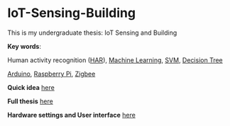 # IoT-Sensing-Building

This is my undergraduate thesis: IoT Sensing and Building

**Key words**:

Human activity recognition ([HAR](https://en.wikipedia.org/wiki/Activity_recognition)), [Machine Learning](https://en.wikipedia.org/wiki/Machine_learning), [SVM](https://en.wikipedia.org/wiki/Support-vector_machine), [Decision Tree](https://en.wikipedia.org/wiki/Decision_tree)

[Arduino](https://www.arduino.cc/), [Raspberry Pi](https://www.raspberrypi.org/), [Zigbee](https://en.wikipedia.org/wiki/Zigbee)

**Quick idea** [here](Thesis/Presentation.pdf)

**Full thesis** [here](Thesis/Thesis.pdf)

**Hardware settings and User interface** [here](Thesis/Appendix.pdf)
